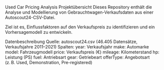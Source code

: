 Used Car Pricing Analysis 
Projektübersicht 
Dieses Repository enthält die Analyse und Modellierung von Gebrauchtwagen-Verkaufsdaten aus einer Autoscout24-CSV-Datei. 

Ziel ist es, Einflussfaktoren auf den Verkaufspreis zu identifizieren und ein Vorhersagemodell zu entwickeln.


Datenbeschreibung
Quelle: autoscout24.csv (46.405 Datensätze, Verkaufsjahre 2011–2021)
Spalten:
  year: Verkaufsjahr
  make: Automarke
  model: Fahrzeugmodell
  price: Verkaufspreis (€)
  mileage: Kilometerstand
  hp: Leistung (PS)
  fuel: Antriebsart
  gear: Getriebeart
  offerType: Angebotsart (z. B. Used, Demonstration, Pre-registered)
